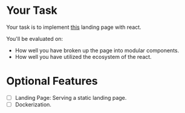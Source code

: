 # Your Task
Your task is to implement [this](https://hypeauditor.com/) landing page with react.

You'll be evaluated on:

- How well you have broken up the page into modular components.
- How well you have utilized the ecosystem of the react.

# Optional Features

- [ ] Landing Page: Serving a static landing page.
- [ ] Dockerization.
